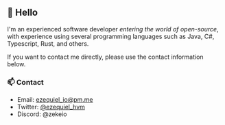 ## 👋 Hello

I'm an experienced software developer *entering the world of open-source*,
with experience using several programming languages such as Java, C#, Typescript, Rust, and others.

If you want to contact me directly, please use the contact information below.

### 📫 Contact

- Email: [ezequiel_io@pm.me](mailto:ezequiel_io@pm.me)
- Twitter: [@ezequiel_hvm](https://twitter.com/ezequiel_hvm)
- Discord: @zekeio
